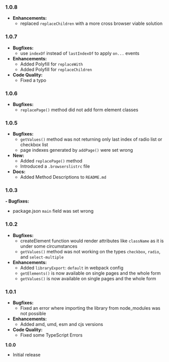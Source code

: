 ### 1.0.8
- **Enhancements:**
  - replaced `replaceChildren` with a more cross browser viable solution

### 1.0.7
- **Bugfixes:**
  - use `indexOf` instead of `lastIndexOf` to apply `on...` events
- **Enhancements:**
  - Added Polyfill for `replaceWith`
  - Added Polyfill for `replaceChildren` 
- **Code Quality:**
  - Fixed a typo

### 1.0.6
- **Bugfixes:**
  - `replacePage()` method did not add form element classes

### 1.0.5
- **Bugfixes:**
  - `getValues()` method was not returning only last index of radio list or checkbox list
  - page indexes generated by `addPage()` were set wrong
- **New:**
  - Added `replacePage()` method
  - Introduced a `.browserslistrc` file
- **Docs:**
  - Added Method Descriptions to `README.md`

### 1.0.3
**- Bugfixes:**
  - package.json `main` field was set wrong

### 1.0.2
- **Bugfixes:**
  - createElement function would render attributes like `className` as it is under some circumstances
  - `getValues()` method was not working on the types `checkbox`, `radio`, and `select-multiple`
- **Enhancements:**
  - Added `libraryExport`: `default` in webpack config
  - `getElements()` is now available on single pages and the whole form
  - `getValues()` is now available on single pages and the whole form 

### 1.0.1
- **Bugfixes:**
  - Fixed an error where importing the library from node_modules was not possible
- **Enhancements:**
  - Added amd, umd, esm and cjs versions
- **Code Quality:**
  - Fixed some TypeScript Errors

**1.0.0**
- Initial release
